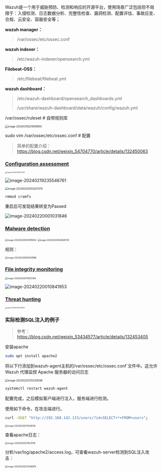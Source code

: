 

Wazuh是一个用于威胁预防、检测和响应的开源平台，使用场景广泛包括但不局限于：入侵检测、日志数据分析、完整性检查、漏洞检测、配置评估、事故应变、合规、云安全、容器安全等；



**wazuh manager：**

> /var/ossec/etc/ossec.conf

**wazuh indexer：**

> /etc/wazuh-indexer/opensearch.yml

**Filebeat-OSS：**

> /etc/filebeat/filebeat.yml

**wazuh dashboard：**

> /etc/wazuh-dashboard/opensearch_dashboards.yml
>
> /usr/share/wazuh-dashboard/data/wazuh/config/wazuh.yml





/var/ossec/ruleset  # 自带规则库

<img src="picture/wazuh/image-20240219231959855.png" alt="image-20240219231959855" style="zoom:60%;" />

sudo vim /var/ossec/etc/ossec.conf  # 配置

> 简单的配置介绍：https://blog.csdn.net/weixin_54704770/article/details/132450063



### [Configuration assessment](https://documentation.wazuh.com/current/getting-started/use-cases/configuration-assessment.html)

<img src="picture/wazuh/image-20240220001511216.png" alt="image-20240220001511216" style="zoom:33%;" />



![image-20240219235546761](picture/wazuh/image-20240219235546761.png)

<img src="picture/wazuh/image-20240220003327470.png" alt="image-20240220003327470" style="zoom:60%;" />

```bash
rmmod cramfs
```

重启后可发现结果转变为Passed

![image-20240220001031846](picture/wazuh/image-20240220001031846.png)

### [Malware detection](https://documentation.wazuh.com/current/getting-started/use-cases/malware-detection.html)

<img src="picture/wazuh/image-20240220003816924.png" alt="image-20240220003816924" style="zoom:50%;" />

<img src="picture/wazuh/image-20240220004828720.png" alt="image-20240220004828720" style="zoom:50%;" />

规则：

<img src="picture/wazuh/image-20240220005041996.png" alt="image-20240220005041996" style="zoom:50%;" />

### [File integrity monitoring](https://documentation.wazuh.com/current/getting-started/use-cases/file-integrity.html)

<img src="picture/wazuh/image-20240220010925184.png" alt="image-20240220010925184" style="zoom:50%;" />

![image-20240220010841953](picture/wazuh/image-20240220010841953.png)

### [Threat hunting](https://documentation.wazuh.com/current/getting-started/use-cases/threat-hunting.html)

<img src="picture/wazuh/image-20240220012119557.png" alt="image-20240220012119557" style="zoom: 33%;" />



### 实际检测SQL注入的例子

> 参考：https://blog.csdn.net/weixin_53434577/article/details/132453405

安装apache

```bash
sudo apt install apache2
```

将以下行添加到wazuh-agent主机的/var/ossec/etc/ossec.conf`文件中。这允许 Wazuh 代理监控 Apache 服务器的访问日志

<img src="picture/wazuh/image-20240220210249296.png" alt="image-20240220210249296" style="zoom:60%;" />

```bash
systemctl restart wazuh-agent
```

配置完成，之后模拟客户端进行注入，服务端进行检测。

使用如下命令，在攻击端进行。

```bash
curl -XGET "http://192.168.142.133/users/?id=SELECT+*+FROM+users";
```

<img src="picture/wazuh/image-20240220211028018.png" alt="image-20240220211028018" style="zoom:50%;" />

查看apache日志：

<img src="picture/wazuh/image-20240220211823516.png" alt="image-20240220211823516" style="zoom:50%;" />

分析/var/log/apache2/access.log，可查看wazuh-server检测到SQL注入攻击：

<img src="picture/wazuh/image-20240220212046975.png" alt="image-20240220212046975" style="zoom:50%;" />





